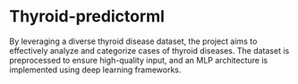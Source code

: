 # Thyroid-predictorml
By leveraging a diverse thyroid disease dataset, the project aims to effectively analyze and categorize cases of thyroid diseases. The dataset is preprocessed to ensure high-quality input, and an MLP architecture is implemented using deep learning frameworks. 

